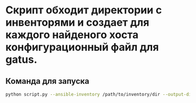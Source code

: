 # Скрипт обходит директории с инвенторями и создает для каждого найденого хоста конфигурационный файл для gatus.

## Команда для запуска
```bash
python script.py --ansible-inventory /path/to/inventory/dir --output-directory /output/dir --gatus-template /path/to/template/gatus_template.yml
```